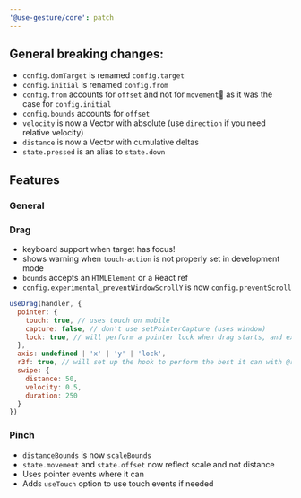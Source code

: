 ```yaml
---
'@use-gesture/core': patch
---
```


## General breaking changes:

- `config.domTarget` is renamed `config.target`
- `config.initial` is renamed `config.from`
- `config.from` accounts for `offset` and not for `movement` as it was the case for `config.initial`
- `config.bounds` accounts for `offset`
- `velocity` is now a Vector with absolute (use `direction` if you need relative velocity)
- `distance` is now a Vector with cumulative deltas
- `state.pressed` is an alias to `state.down`


## Features

### General

### Drag

- keyboard support when target has focus!
- shows warning when `touch-action` is not properly set in development mode
- `bounds` accepts an `HTMLElement` or a React ref
- `config.experimental_preventWindowScrollY` is now `config.preventScroll`

```js
useDrag(handler, {
  pointer: {
    touch: true, // uses touch on mobile
    capture: false, // don't use setPointerCapture (uses window)
    lock: true, // will perform a pointer lock when drag starts, and exit pointer lock when drag ends,
  },
  axis: undefined | 'x' | 'y' | 'lock',
  r3f: true, // will set up the hook to perform the best it can with @react-three/fiber,
  swipe: {
    distance: 50,
    velocity: 0.5,
    duration: 250
  }
})
```

### Pinch

- `distanceBounds` is now `scaleBounds`
- `state.movement` and `state.offset` now reflect scale and not distance
- Uses pointer events where it can
- Adds `useTouch` option to use touch events if needed
